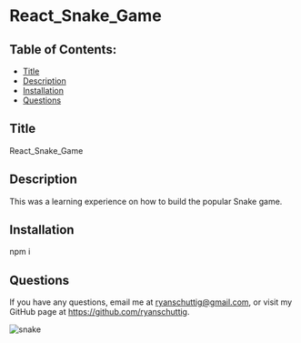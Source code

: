 # React_Snake_Game

  ## Table of Contents:
  - [Title](#Title)
  - [Description](#Description)
  - [Installation](#Installation)
  - [Questions](#Questions)

  ## Title
  React_Snake_Game
  ## Description
  This was a learning experience on how to build the popular Snake game.
  ## Installation
  npm i
  ## Questions
  If you have any questions, email me at ryanschuttig@gmail.com, or visit my GitHub page at https://github.com/ryanschuttig.
  
  ![snake](https://user-images.githubusercontent.com/64327639/91478634-33b88a00-e86e-11ea-8957-e986019a1b2b.png)
